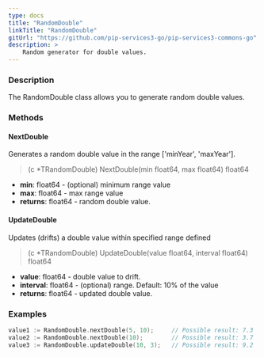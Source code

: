 ```yaml
---
type: docs
title: "RandomDouble"
linkTitle: "RandomDouble"
gitUrl: "https://github.com/pip-services3-go/pip-services3-commons-go"
description: >
    Random generator for double values.
---
```


### Description

The RandomDouble class allows you to generate random double values.

### Methods

#### NextDouble
Generates a random double value in the range ['minYear', 'maxYear'].

> (c *TRandomDouble) NextDouble(min float64, max float64) float64

- **min**: float64 - (optional) minimum range value
- **max**: float64 - max range value
- **returns**: float64 - random double value.

#### UpdateDouble
Updates (drifts) a double value within specified range defined

> (c *TRandomDouble) UpdateDouble(value float64, interval float64) float64

- **value**: float64 - double value to drift.
- **interval**: float64 - (optional) range. Default: 10% of the value
- **returns**: float64 - updated double value.

### Examples

```go
value1 := RandomDouble.nextDouble(5, 10);     // Possible result: 7.3
value2 := RandomDouble.nextDouble(10);        // Possible result: 3.7
value3 := RandomDouble.updateDouble(10, 3);   // Possible result: 9.2

```
